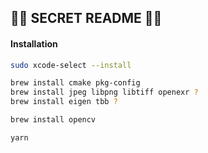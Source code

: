 ## 🕵️‍♀️ SECRET README 🕵️‍♂️

#### Installation

```bash
sudo xcode-select --install
```
```bash
brew install cmake pkg-config
brew install jpeg libpng libtiff openexr ?
brew install eigen tbb ?
```
```bash
brew install opencv
```

```bash
yarn
```